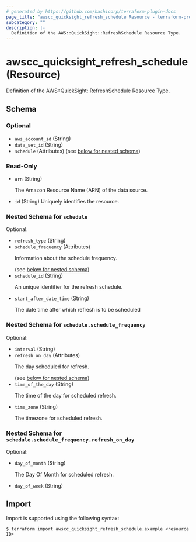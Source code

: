 ```yaml
---
# generated by https://github.com/hashicorp/terraform-plugin-docs
page_title: "awscc_quicksight_refresh_schedule Resource - terraform-provider-awscc"
subcategory: ""
description: |-
  Definition of the AWS::QuickSight::RefreshSchedule Resource Type.
---
```


# awscc_quicksight_refresh_schedule (Resource)

Definition of the AWS::QuickSight::RefreshSchedule Resource Type.



<!-- schema generated by tfplugindocs -->
## Schema

### Optional

- `aws_account_id` (String)
- `data_set_id` (String)
- `schedule` (Attributes) (see [below for nested schema](#nestedatt--schedule))

### Read-Only

- `arn` (String) <p>The Amazon Resource Name (ARN) of the data source.</p>
- `id` (String) Uniquely identifies the resource.

<a id="nestedatt--schedule"></a>
### Nested Schema for `schedule`

Optional:

- `refresh_type` (String)
- `schedule_frequency` (Attributes) <p>Information about the schedule frequency.</p> (see [below for nested schema](#nestedatt--schedule--schedule_frequency))
- `schedule_id` (String) <p>An unique identifier for the refresh schedule.</p>
- `start_after_date_time` (String) <p>The date time after which refresh is to be scheduled</p>

<a id="nestedatt--schedule--schedule_frequency"></a>
### Nested Schema for `schedule.schedule_frequency`

Optional:

- `interval` (String)
- `refresh_on_day` (Attributes) <p>The day scheduled for refresh.</p> (see [below for nested schema](#nestedatt--schedule--schedule_frequency--refresh_on_day))
- `time_of_the_day` (String) <p>The time of the day for scheduled refresh.</p>
- `time_zone` (String) <p>The timezone for scheduled refresh.</p>

<a id="nestedatt--schedule--schedule_frequency--refresh_on_day"></a>
### Nested Schema for `schedule.schedule_frequency.refresh_on_day`

Optional:

- `day_of_month` (String) <p>The Day Of Month for scheduled refresh.</p>
- `day_of_week` (String)

## Import

Import is supported using the following syntax:

```shell
$ terraform import awscc_quicksight_refresh_schedule.example <resource ID>
```
